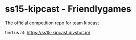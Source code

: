 # ss15-kipcast - Friendlygames
The official competition repo for team kipcast

find us at: https://ss15-kipcast.divshot.io/


